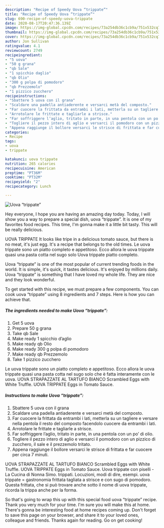 ```yaml
---
description: "Recipe of Speedy Uova “trippate”"
title: "Recipe of Speedy Uova “trippate”"
slug: 690-recipe-of-speedy-uova-trippate
date: 2020-08-17T20:47:36.139Z
image: https://img-global.cpcdn.com/recipes/73a254db36c1cb9a/751x532cq70/uova-trippate-recipe-main-photo.jpg
thumbnail: https://img-global.cpcdn.com/recipes/73a254db36c1cb9a/751x532cq70/uova-trippate-recipe-main-photo.jpg
cover: https://img-global.cpcdn.com/recipes/73a254db36c1cb9a/751x532cq70/uova-trippate-recipe-main-photo.jpg
author: Jon Sullivan
ratingvalue: 4.1
reviewcount: 2749
recipeingredient:
- "5 uova"
- "50 g grana"
- "qb Sale"
- "1 spicchio daglio"
- "qb Olio"
- "300 g polpa di pomodoro"
- "qb Prezzemolo"
- "1 pizzico zucchero"
recipeinstructions:
- "Sbattere 5 uova con il grana"
- "Scaldare una padella antiaderente e versarci metà del composto."
- "Far cuocere la frittata da entrambi i lati, metterla su un tagliere e versare nella pentola il resto del composto facendolo cuocere da entrambi i lati."
- "Arrotolare le frittate e tagliarle a strisce."
- "Far soffriggere l’aglio, tritato in parte, in una pentola con un po’ di olio."
- "Togliere il pezzo intero di aglio e versarci il pomodoro con un pizzico di zucchero, il sale e il prezzemolo tritato."
- "Appena raggiunge il bollore versarci le strisce di frittata e far cuocere per circa 7 minuti."
categories:
- Recipe
tags:
- uova
- trippate

katakunci: uova trippate 
nutrition: 265 calories
recipecuisine: American
preptime: "PT36M"
cooktime: "PT32M"
recipeyield: "2"
recipecategory: Lunch

---
```



![Uova “trippate”](https://img-global.cpcdn.com/recipes/73a254db36c1cb9a/751x532cq70/uova-trippate-recipe-main-photo.jpg)

Hey everyone, I hope you are having an amazing day today. Today, I will show you a way to prepare a special dish, uova “trippate”. It is one of my favorites food recipes. This time, I'm gonna make it a little bit tasty. This will be really delicious.

UOVA TRIPPATE It looks like tripe in a delicious tomato sauce, but there is no meat, it&#39;s just egg. It&#39;s a recipe that belongs to the old times. Le uova trippate sono un piatto completo e appetitoso. Ecco allora le uova trippate quasi una pasta cotta nel sugo solo Uova trippate piatto completo.

Uova “trippate” is one of the most popular of current trending foods in the world. It is simple, it's quick, it tastes delicious. It's enjoyed by millions daily. Uova “trippate” is something that I have loved my whole life. They are nice and they look wonderful.


To get started with this recipe, we must prepare a few components. You can cook uova “trippate” using 8 ingredients and 7 steps. Here is how you can achieve that.

<!--inarticleads1-->

##### The ingredients needed to make Uova “trippate”:

1. Get 5 uova
1. Prepare 50 g grana
1. Take qb Sale
1. Make ready 1 spicchio d’aglio
1. Make ready qb Olio
1. Make ready 300 g polpa di pomodoro
1. Make ready qb Prezzemolo
1. Take 1 pizzico zucchero


Le uova trippate sono un piatto completo e appetitoso. Ecco allora le uova trippate quasi una pasta cotta nel sugo solo che è fatta interamente con le uova. UOVA STRAPAZZATE AL TARTUFO BIANCO Scrambled Eggs with White Truffle. UOVA TRIPPATE Eggs in Tomato Sauce. 

<!--inarticleads2-->

##### Instructions to make Uova “trippate”:

1. Sbattere 5 uova con il grana
1. Scaldare una padella antiaderente e versarci metà del composto.
1. Far cuocere la frittata da entrambi i lati, metterla su un tagliere e versare nella pentola il resto del composto facendolo cuocere da entrambi i lati.
1. Arrotolare le frittate e tagliarle a strisce.
1. Far soffriggere l’aglio, tritato in parte, in una pentola con un po’ di olio.
1. Togliere il pezzo intero di aglio e versarci il pomodoro con un pizzico di zucchero, il sale e il prezzemolo tritato.
1. Appena raggiunge il bollore versarci le strisce di frittata e far cuocere per circa 7 minuti.


UOVA STRAPAZZATE AL TARTUFO BIANCO Scrambled Eggs with White Truffle. UOVA TRIPPATE Eggs in Tomato Sauce. Uova trippate con piselli - La Cucina di Nonna Simo. trippati. Locuzioni, modi di dire, esempi. uova trippate = gastronomia frittata tagliata a strisce e con sugo di pomodoro. Questa frittata, che si può trovare anche sotto il nome di uova trippate, ricorda la trippa anche per la forma. 

So that's going to wrap this up with this special food uova “trippate” recipe. Thank you very much for your time. I'm sure you will make this at home. There's gonna be interesting food at home recipes coming up. Don't forget to save this page on your browser, and share it to your loved ones, colleague and friends. Thanks again for reading. Go on get cooking!
